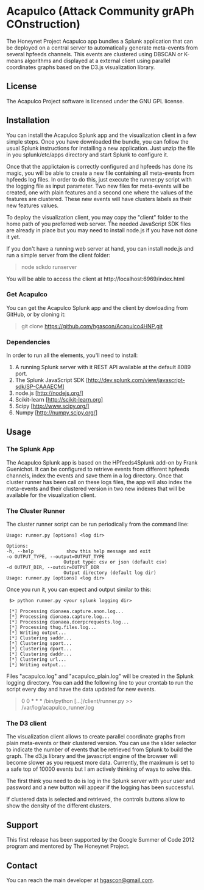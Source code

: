 # Acapulco (Attack Community grAPh COnstruction)

The Honeynet Project Acapulco app bundles a Splunk application that can be deployed on a central server to automatically generate meta-events from several hpfeeds channels. This events are clustered using DBSCAN or K-means algorithms and displayed at a external client using parallel coordinates graphs based on the D3.js visualization library.

## License

The Acapulco Project software is licensed under the GNU GPL license.

## Installation

You can install the Acapulco Splunk app and the visualization client in a few simple steps. Once you have downloaded the bundle, you can follow the usual Splunk instructions for installing a new application. Just unzip the file in you splunk/etc/apps directory and start Splunk to configure it.

Once that the applictaion is correctly configured and hpfeeds has done its magic, you will be able to create a new file containing all meta-events from hpfeeds log files. In order to do this, just execute the runner.py script with the logging file as input parameter. Two new files for meta-events will be created, one with plain features and a second one where the values of the features are clustered. These new events will have clusters labels as their new features values.

To deploy the visualization client, you may copy the "client" folder to the home path of you preferred web server. The needed JavaScript SDK files are already in place but you may need to install node.js if you have not done it yet.

If you don't have a running web server at hand, you can install node.js and run a simple server from the client folder:

> node sdkdo runserver

You will be able to access the client at http://localhost:6969/index.html

### Get Acapulco 

You can get the Acapulco Splunk app and the client by dowloading from GitHub, or by cloning it:

> git clone https://github.com/hgascon/Acapulco4HNP.git

### Dependencies

In order to run all the elements, you'll need to install:

1. A running Splunk server with it REST API available at the default 8089 port.
2. The Splunk JavaScript SDK [http://dev.splunk.com/view/javascript-sdk/SP-CAAAECM]
3. node.js [http://nodejs.org/]
4. Scikit-learn [http://scikit-learn.org]
5. Scipy [http://www.scipy.org/]
6. Numpy [http://numpy.scipy.org/]


## Usage


### The Splunk App

The Acapulco Splunk app is based on the HPfeeds4Splunk add-on by Frank Guenichot. It can be configured to retrieve events from different hpfeeds channels, index the events and save them in a log directory. Once that cluster runner has been call on these logs files, the app will also index the meta-events and their clustered version in two new indexes that will be available for the visualization client.

### The Cluster Runner

The cluster runner script can be run periodically from the command line:

	Usage: runner.py [options] <log dir>

	Options:  
	-h, --help            show this help message and exit  
	-o OUTPUT_TYPE, --output=OUTPUT_TYPE  
	                     Output type: csv or json (default csv)  
	-d OUTPUT_DIR, --outdir=OUTPUT_DIR  
	                     Output directory (default log dir)  
	Usage: runner.py [options] <log dir> 

Once you run it, you can expect and output similar to this:

	 $> python runner.py <your splunk logging dir>

	 [*] Processing dionaea.capture.anon.log...  
	 [*] Processing dionaea.capture.log...   
	 [*] Processing dionaea.dcerpcrequests.log...  
	 [*] Processing thug.files.log...  
	 [*] Writing output...  
	 [*] Clustering saddr...  
	 [*] Clustering sport...  
	 [*] Clustering dport...  
	 [*] Clustering daddr...  
	 [*] Clustering url...  
	 [*] Writing output...  

Files "acapulco.log" and "acapulco_plain.log" will be created in the Splunk logging directory. You can add the following line to your crontab to run the script every day and have the data updated for new events.

> 0 0 * * *  /bin/python  [...]/client/runner.py >> /var/log/acapulco_runner.log

### The D3 client

The visualization client allows to create parallel coordinate graphs from plain meta-events or their clustered version. You can use the slider selector to indicate the number of events that be retrieved from Splunk to build the graph. The d3.js library and the javascript engine of the browser will become slower as you request more data. Currently, the maximum is set to a safe top of 10000 events but I am actively thinking of ways to solve this.

The first think you need to do is log in the Splunk server with your user and password and a new button will appear if the logging has been successful.

If clustered data is selected and retrieved, the controls buttons allow to show the density of the different clusters.


## Support

This first release has been supported by the Google Summer of Code 2012 program and mentored by The Honeynet Project.

## Contact

You can reach the main developer at hgascon@gmail.com.



